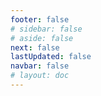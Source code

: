 ```yaml
---
footer: false
# sidebar: false
# aside: false
next: false
lastUpdated: false
navbar: false
# layout: doc
---
```


<script setup>
  const chatPrompts = [
    { id: "49", text: "صفحات محبوب این سایت، جدول", category: "general" },
    { id: "49", text: "این سایت، 10 سوال متداول برتر", category: "general" },
    { id: "49", text: "لینک‌های سایت free zone، جدول", category: "general" },
    { id: "49", text: "جدول لینک‌های سایت‌های free zone با قیمت", category: "general" },
    
    { id: "1", text: "ثبت شرکت در امارات", category: "business" },
    { id: "7", text: "الزامات مجوز تجاری امارات", category: "business" },
    { id: "7", text: "مقایسه انواع شرکت در امارات، جدول و تحلیل", category: "business" },
    { id: "48", text: "10 بیمارستان برتر امارات، مزایا و معایب", category: "healthcare" },

    { id: "15", text: "وکالت‌نامه در امارات", category: "legal" },

    // خدمات تجاری
    { id: "2", text: "راه‌اندازی شرکت Mainland", category: "business" },
    { id: "3", text: "ثبت شرکت Free zone", category: "business" },
    { id: "4", text: "تشکیل شرکت Offshore", category: "business" },
    { id: "5", text: "ویزای فریلنسری امارات", category: "business" },
    { id: "6", text: "مجوز تجاری دبی", category: "business" },
    { id: "23", text: "راه‌اندازی کسب و کار در امارات", category: "business" },
    { id: "24", text: "مناطق آزاد دبی", category: "business" },
    { id: "25", text: "ثبت شرکت در امارات", category: "business" },
    { id: "26", text: "ویزای فریلنسری امارات", category: "business" },
    
    // ویزا و مهاجرت
    { id: "8", text: "درخواست Golden Visa امارات", category: "visa" },
    { id: "9", text: "ویزای کار امارات", category: "visa" },
    { id: "10", text: "اسپانسرشیپ ویزای خانواده در امارات", category: "visa" },
    { id: "11", text: "الزامات آزمایش پزشکی ویزا", category: "visa" },
    { id: "12", text: "فرآیند ویزای اقامت امارات", category: "visa" },
    { id: "27", text: "الزامات ویزای امارات", category: "visa" },
    
    // حقوقی و اسناد
    { id: "13", text: "درخواست Emirates ID", category: "legal" },
    { id: "14", text: "تصدیق مدارک امارات", category: "legal" },
    { id: "16", text: "بررسی قرارداد تجاری امارات", category: "legal" },
    { id: "40", text: "تمدید Emirates ID", category: "legal" },
    
    // خدمات مالی
    { id: "17", text: "حساب بانکی شرکتی امارات", category: "finance" },
    { id: "18", text: "ثبت مالیاتی امارات (VAT)", category: "finance" },
    { id: "19", text: "خدمات حسابداری در امارات", category: "finance" },
    { id: "20", text: "مقررات اقتصادی امارات", category: "finance" },
    { id: "41", text: "خدمات بانکی امارات", category: "finance" },
    
    // املاک و خدمات
    { id: "21", text: "سرمایه‌گذاری املاک در امارات", category: "property" },
    { id: "22", text: "اجاره دفتر کار در دبی", category: "property" },

    // بهداشت و درمان
    { id: "47", text: "بیمه درمانی امارات", category: "healthcare" },
    { id: "49", text: "چکاپ پزشکی امارات", category: "healthcare" },
    
    // گردشگری و تفریحات
    { id: "28", text: "جاذبه‌های گردشگری دبی", category: "travel" },
    { id: "29", text: "شهر اکسپو دبی", category: "attractions" },
    { id: "30", text: "بلیط Dubai Frame", category: "attractions" },
    { id: "31", text: "بلیط برج خلیفه", category: "attractions" },
    { id: "32", text: "موزه آینده", category: "attractions" },
    { id: "33", text: "لوور ابوظبی", category: "attractions" },
    { id: "34", text: "فراری ورلد ابوظبی", category: "attractions" },
    { id: "35", text: "خرید در دبی مال", category: "shopping" },
]
</script>

<AIChat :prompts="chatPrompts" />